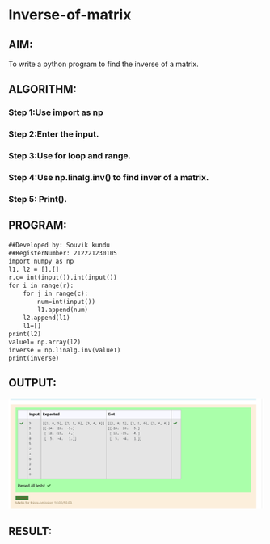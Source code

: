 # Inverse-of-matrix

## AIM:
To write a python program to find the inverse of a matrix.
## ALGORITHM:

### Step 1:Use import as np

### Step 2:Enter the input.

### Step 3:Use for loop and range.

### Step 4:Use np.linalg.inv() to find inver of a matrix.
### Step 5: Print().


## PROGRAM:
```
##Developed by: Souvik kundu
##RegisterNumber: 212221230105
import numpy as np
l1, l2 = [],[]
r,c= int(input()),int(input())
for i in range(r):
    for j in range(c):
        num=int(input())
        l1.append(num)
    l2.append(l1)
    l1=[]
print(l2)   
value1= np.array(l2)
inverse = np.linalg.inv(value1)
print(inverse)

```
## OUTPUT:
![git logo](uy.png)

## RESULT:
